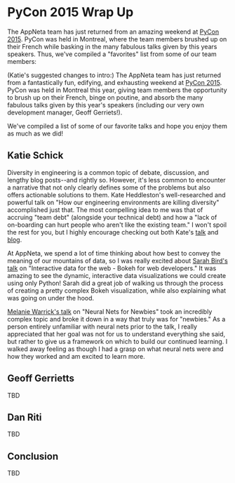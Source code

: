 # PyCon 2015 Wrap Up

The AppNeta team has just returned from an amazing weekend at [PyCon 2015][1].
PyCon was held in Montreal, where the team members brushed up on their French
while basking in the many fabulous talks given by this years speakers. Thus,
we've compiled a "favorites" list from some of our team members:

(Katie's suggested changes to intro:)
The AppNeta team has just returned from a fantastically fun, edifying, and exhausting weekend at [PyCon 2015][1]. PyCon was held in Montreal this year, giving team members the opportunity to brush up on their French, binge on poutine, and absorb the many fabulous talks given by this year's speakers (including our very own development manager, Geoff Gerriets!). 

We've compiled a list of some of our favorite talks and hope you enjoy them as much as we did!

## Katie Schick

Diversity in engineering is a common topic of debate, discussion, and lengthy blog posts--and rightly so. However, it's less common to encounter a narrative that not only clearly defines some of the problems but also offers actionable solutions to them. Kate Heddleston's well-researched and powerful talk on "How our engineering environments are killing diversity" accomplished just that. The most compelling idea to me was that of accruing "team debt" (alongside your technical debt) and how a "lack of on-boarding can hurt people who aren't like the existing team." I won't spoil the rest for you, but I highly encourage checking out both Kate's [talk][2] and [blog][3]. 

At AppNeta, we spend a lot of time thinking about how best to convey the meaning of our mountains of data, so I was really excited about [Sarah Bird's talk][4] on "Interactive data for the web - Bokeh for web developers." It was amazing to see the dynamic, interactive data visualizations we could create using only Python! Sarah did a great job of walking us through the process of creating a pretty complex Bokeh visualization, while also explaining what was going on under the hood.

[Melanie Warrick's talk][5] on "Neural Nets for Newbies" took an incredibly complex topic and broke it down in a way that truly was for "newbies." As a person entirely unfamiliar with neural nets prior to the talk, I really appreciated that her goal was not for us to understand everything she said, but rather to give us a framework on which to build our continued learning. I walked away feeling as though I had a grasp on what neural nets were and how they worked and am excited to learn more.

## Geoff Gerrietts

TBD

## Dan Riti

TBD

## Conclusion

TBD

[1]: http://us.pycon.org/2015/
[2]: https://www.youtube.com/watch?v=kNke_4WOWAU
[3]: https://www.kateheddleston.com/blog
[4]: https://www.youtube.com/watch?v=O5OvOLK-xqQ
[5]: https://www.youtube.com/watch?v=g-BJSl4zV_g
